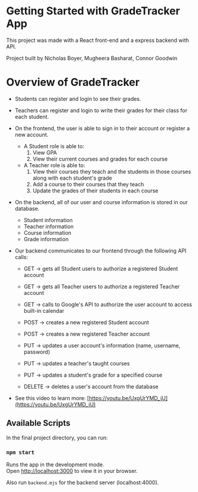 # Getting Started with GradeTracker App

This project was made with a React front-end and a express backend with API.

Project built by Nicholas Boyer, Mugheera Basharat, Connor Goodwin

# Overview of GradeTracker

- Students can register and login to see their grades.

- Teachers can register and login to write their grades for their class for each student.

- On the frontend, the user is able to sign in to their account or register a new account.
    - A Student role is able to:
         1. View GPA
         2. View their current courses and grades for each course
    - A Teacher role is able to:
         1. View their courses they teach and the students in those courses along with each student's grade
         2. Add a course to their courses that they teach
         3. Update the grades of their students in each course

- On the backend, all of our user and course information is stored in our database.
    - Student information
    - Teacher information
    - Course information
    - Grade information
    
- Our backend communicates to our frontend through the following API calls:
    - GET    -> gets all Student users to authorize a registered Student account
    - GET    -> gets all Teacher users to authorize a registered Teacher account
    - GET    -> calls to Google's API to authorize the user account to access built-in calendar

    - POST   -> creates a new registered Student account
    - POST   -> creates a new registered Teacher account

    - PUT    -> updates a user account's information (name, username, password)
    - PUT    -> updates a teacher's taught courses
    - PUT    -> updates a student's grade for a specified course

    - DELETE -> deletes a user's account from the database
  

- See this video to learn more: [https://youtu.be/UxgUrYMD_jU](https://youtu.be/UxgUrYMD_jU)


## Available Scripts

In the final project directory, you can run:

### `npm start`

Runs the app in the development mode.\
Open [http://localhost:3000](http://localhost:3000) to view it in your browser.

Also run `backend.mjs` for the backend server (localhost:4000).

